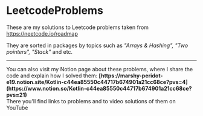 # LeetcodeProblems

These are my solutions to Leetcode problems taken from https://neetcode.io/roadmap

They are sorted in packages by topics such as <i>"Arrays & Hashing", "Two pointers", "Stack"</i> and etc.
<hr>
You can also visit my Notion page about these problems, where I share the code and explain how I solved them:
<b>[https://marshy-peridot-e19.notion.site/Kotlin-c44ea85550c44717b674901a21cc68ce?pvs=4](https://www.notion.so/Kotlin-c44ea85550c44717b674901a21cc68ce?pvs=21)</b> <br>
There you'll find links to problems and to video solutions of them on YouTube
